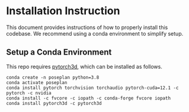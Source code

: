 # Installation Instruction
This document provides instructions of how to properly install this codebase. We recommend using a conda environment to simplify setup.
## Setup a Conda Environment

This repo requires [pytorch3d](https://github.com/facebookresearch/pytorch3d), which can be installed as follows.
```
conda create -n poseplan python=3.8
conda activate poseplan
conda install pytorch torchvision torchaudio pytorch-cuda=12.1 -c pytorch -c nvidia
conda install -c fvcore -c iopath -c conda-forge fvcore iopath
conda install pytorch3d -c pytorch3d
```